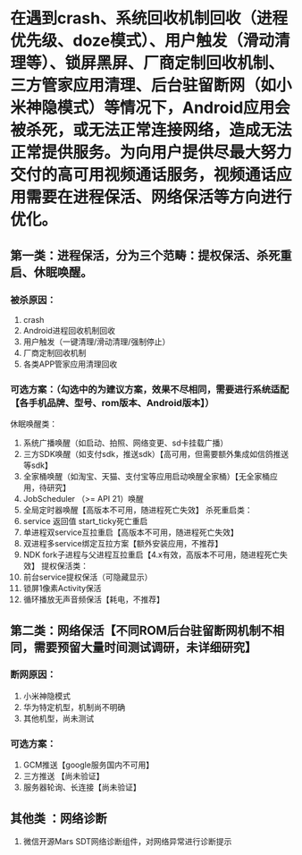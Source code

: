 在遇到crash、系统回收机制回收（进程优先级、doze模式）、用户触发（滑动清理等）、锁屏黑屏、厂商定制回收机制、三方管家应用清理、后台驻留断网（如小米神隐模式）等情况下，Android应用会被杀死，或无法正常连接网络，造成无法正常提供服务。为向用户提供尽最大努力交付的高可用视频通话服务，视频通话应用需要在进程保活、网络保活等方向进行优化。
=======================

## 第一类：进程保活，分为三个范畴：提权保活、杀死重启、休眠唤醒。

### 被杀原因：
1. crash
2. Android进程回收机制回收
3. 用户触发（一键清理/滑动清理/强制停止）
4. 厂商定制回收机制
5. 各类APP管家应用清理回收
### 可选方案：（勾选中的为建议方案，效果不尽相同，需要进行系统适配【各手机品牌、型号、rom版本、Android版本】）
休眠唤醒类：
1. 系统广播唤醒（如启动、拍照、网络变更、sd卡挂载广播）
2. 三方SDK唤醒（如支付sdk，推送sdk）【高可用，但需要额外集成如信鸽推送等sdk】
3. 全家桶唤醒（如淘宝、天猫、支付宝等应用启动唤醒全家桶）【无全家桶应用，待研究】
4. JobScheduler （>= API 21）唤醒
5. 全局定时器唤醒【高版本不可用，随进程死亡失效】
杀死重启类：
6. service 返回值 start_ticky死亡重启
7. 单进程双service互拉重启【高版本不可用，随进程死亡失效】
8. 双进程多service绑定互拉方案【额外安装应用，不推荐】
9. NDK fork子进程与父进程互拉重启【4.x有效，高版本不可用，随进程死亡失效】
提权保活类：
10. 前台service提权保活（可隐藏显示）
11. 锁屏1像素Activity保活
12. 循环播放无声音频保活【耗电，不推荐】

## 第二类：网络保活【不同ROM后台驻留断网机制不相同，需要预留大量时间测试调研，未详细研究】

### 断网原因：
1. 小米神隐模式
2. 华为特定机型，机制尚不明确
3. 其他机型，尚未测试
### 可选方案：
1. GCM推送【google服务国内不可用】
2. 三方推送 【尚未验证】
3. 服务器轮询、长连接【尚未验证】

## 其他类  ：网络诊断

1. 微信开源Mars SDT网络诊断组件，对网络异常进行诊断提示